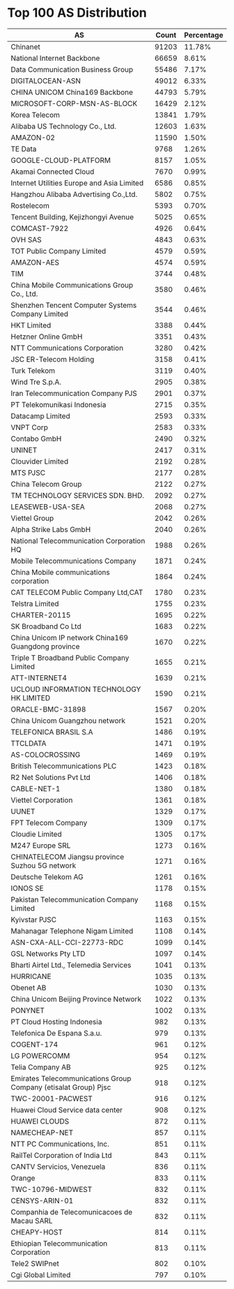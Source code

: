 # Top 100 AS Distribution
| AS | Count | Percentage |
|----|----|----|
| Chinanet | 91203 | 11.78% |
| National Internet Backbone | 66659 | 8.61% |
| Data Communication Business Group | 55486 | 7.17% |
| DIGITALOCEAN-ASN | 49012 | 6.33% |
| CHINA UNICOM China169 Backbone | 44793 | 5.79% |
| MICROSOFT-CORP-MSN-AS-BLOCK | 16429 | 2.12% |
| Korea Telecom | 13841 | 1.79% |
| Alibaba US Technology Co., Ltd. | 12603 | 1.63% |
| AMAZON-02 | 11590 | 1.50% |
| TE Data | 9768 | 1.26% |
| GOOGLE-CLOUD-PLATFORM | 8157 | 1.05% |
| Akamai Connected Cloud | 7670 | 0.99% |
| Internet Utilities Europe and Asia Limited | 6586 | 0.85% |
| Hangzhou Alibaba Advertising Co.,Ltd. | 5802 | 0.75% |
| Rostelecom | 5393 | 0.70% |
| Tencent Building, Kejizhongyi Avenue | 5025 | 0.65% |
| COMCAST-7922 | 4926 | 0.64% |
| OVH SAS | 4843 | 0.63% |
| TOT Public Company Limited | 4579 | 0.59% |
| AMAZON-AES | 4574 | 0.59% |
| TIM | 3744 | 0.48% |
| China Mobile Communications Group Co., Ltd. | 3580 | 0.46% |
| Shenzhen Tencent Computer Systems Company Limited | 3544 | 0.46% |
| HKT Limited | 3388 | 0.44% |
| Hetzner Online GmbH | 3351 | 0.43% |
| NTT Communications Corporation | 3280 | 0.42% |
| JSC ER-Telecom Holding | 3158 | 0.41% |
| Turk Telekom | 3119 | 0.40% |
| Wind Tre S.p.A. | 2905 | 0.38% |
| Iran Telecommunication Company PJS | 2901 | 0.37% |
| PT Telekomunikasi Indonesia | 2715 | 0.35% |
| Datacamp Limited | 2593 | 0.33% |
| VNPT Corp | 2583 | 0.33% |
| Contabo GmbH | 2490 | 0.32% |
| UNINET | 2417 | 0.31% |
| Clouvider Limited | 2192 | 0.28% |
| MTS PJSC | 2177 | 0.28% |
| China Telecom Group | 2122 | 0.27% |
| TM TECHNOLOGY SERVICES SDN. BHD. | 2092 | 0.27% |
| LEASEWEB-USA-SEA | 2068 | 0.27% |
| Viettel Group | 2042 | 0.26% |
| Alpha Strike Labs GmbH | 2040 | 0.26% |
| National Telecommunication Corporation HQ | 1988 | 0.26% |
| Mobile Telecommunications Company | 1871 | 0.24% |
| China Mobile communications corporation | 1864 | 0.24% |
| CAT TELECOM Public Company Ltd,CAT | 1780 | 0.23% |
| Telstra Limited | 1755 | 0.23% |
| CHARTER-20115 | 1695 | 0.22% |
| SK Broadband Co Ltd | 1683 | 0.22% |
| China Unicom IP network China169 Guangdong province | 1670 | 0.22% |
| Triple T Broadband Public Company Limited | 1655 | 0.21% |
| ATT-INTERNET4 | 1639 | 0.21% |
| UCLOUD INFORMATION TECHNOLOGY HK LIMITED | 1590 | 0.21% |
| ORACLE-BMC-31898 | 1567 | 0.20% |
| China Unicom Guangzhou network | 1521 | 0.20% |
| TELEFONICA BRASIL S.A | 1486 | 0.19% |
| TTCLDATA | 1471 | 0.19% |
| AS-COLOCROSSING | 1469 | 0.19% |
| British Telecommunications PLC | 1423 | 0.18% |
| R2 Net Solutions Pvt Ltd | 1406 | 0.18% |
| CABLE-NET-1 | 1380 | 0.18% |
| Viettel Corporation | 1361 | 0.18% |
| UUNET | 1329 | 0.17% |
| FPT Telecom Company | 1309 | 0.17% |
| Cloudie Limited | 1305 | 0.17% |
| M247 Europe SRL | 1273 | 0.16% |
| CHINATELECOM Jiangsu province Suzhou 5G network | 1271 | 0.16% |
| Deutsche Telekom AG | 1261 | 0.16% |
| IONOS SE | 1178 | 0.15% |
| Pakistan Telecommunication Company Limited | 1168 | 0.15% |
| Kyivstar PJSC | 1163 | 0.15% |
| Mahanagar Telephone Nigam Limited | 1108 | 0.14% |
| ASN-CXA-ALL-CCI-22773-RDC | 1099 | 0.14% |
| GSL Networks Pty LTD | 1097 | 0.14% |
| Bharti Airtel Ltd., Telemedia Services | 1041 | 0.13% |
| HURRICANE | 1035 | 0.13% |
| Obenet AB | 1030 | 0.13% |
| China Unicom Beijing Province Network | 1022 | 0.13% |
| PONYNET | 1002 | 0.13% |
| PT Cloud Hosting Indonesia | 982 | 0.13% |
| Telefonica De Espana S.a.u. | 979 | 0.13% |
| COGENT-174 | 961 | 0.12% |
| LG POWERCOMM | 954 | 0.12% |
| Telia Company AB | 925 | 0.12% |
| Emirates Telecommunications Group Company (etisalat Group) Pjsc | 918 | 0.12% |
| TWC-20001-PACWEST | 916 | 0.12% |
| Huawei Cloud Service data center | 908 | 0.12% |
| HUAWEI CLOUDS | 872 | 0.11% |
| NAMECHEAP-NET | 857 | 0.11% |
| NTT PC Communications, Inc. | 851 | 0.11% |
| RailTel Corporation of India Ltd | 843 | 0.11% |
| CANTV Servicios, Venezuela | 836 | 0.11% |
| Orange | 833 | 0.11% |
| TWC-10796-MIDWEST | 832 | 0.11% |
| CENSYS-ARIN-01 | 832 | 0.11% |
| Companhia de Telecomunicacoes de Macau SARL | 832 | 0.11% |
| CHEAPY-HOST | 814 | 0.11% |
| Ethiopian Telecommunication Corporation | 813 | 0.11% |
| Tele2 SWIPnet | 802 | 0.10% |
| Cgi Global Limited | 797 | 0.10% |

